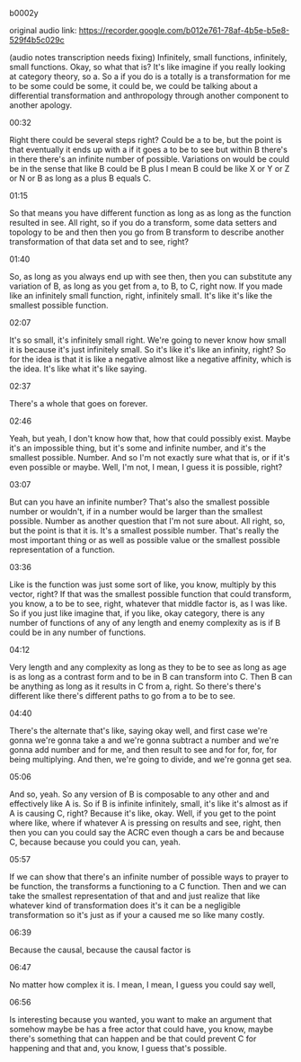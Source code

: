 b0002y

original audio link: https://recorder.google.com/b012e761-78af-4b5e-b5e8-529f4b5c029c

(audio notes transcription needs fixing)
Infinitely, small functions, infinitely, small functions. Okay, so what that is? It's like imagine if you really looking at category theory, so a. So a if you do is a totally is a transformation for me to be some could be some, it could be, we could be talking about a differential transformation and anthropology through another component to another apology.

00:32

Right there could be several steps right? Could be a to be, but the point is that eventually it ends up with a if it goes a to be to see but within B there's in there there's an infinite number of possible. Variations on would be could be in the sense that like B could be B plus I mean B could be like X or Y or Z or N or B as long as a plus B equals C.

01:15

So that means you have different function as long as as long as the function resulted in see. All right, so if you do a transform, some data setters and topology to be and then then you go from B transform to describe another transformation of that data set and to see, right?

01:40

So, as long as you always end up with see then, then you can substitute any variation of B, as long as you get from a, to B, to C, right now. If you made like an infinitely small function, right, infinitely small. It's like it's like the smallest possible function.

02:07

It's so small, it's infinitely small right. We're going to never know how small it is because it's just infinitely small. So it's like it's like an infinity, right? So for the idea is that it is like a negative almost like a negative affinity, which is the idea. It's like what it's like saying.

02:37

There's a whole that goes on forever.

02:46

Yeah, but yeah, I don't know how that, how that could possibly exist. Maybe it's an impossible thing, but it's some and infinite number, and it's the smallest possible. Number. And so I'm not exactly sure what that is, or if it's even possible or maybe. Well, I'm not, I mean, I guess it is possible, right?

03:07

But can you have an infinite number? That's also the smallest possible number or wouldn't, if in a number would be larger than the smallest possible. Number as another question that I'm not sure about. All right, so, but the point is that it is. It's a smallest possible number. That's really the most important thing or as well as possible value or the smallest possible representation of a function.

03:36

Like is the function was just some sort of like, you know, multiply by this vector, right? If that was the smallest possible function that could transform, you know, a to be to see, right, whatever that middle factor is, as I was like. So if you just like imagine that, if you like, okay category, there is any number of functions of any of any length and enemy complexity as is if B could be in any number of functions.

04:12

Very length and any complexity as long as they to be to see as long as age is as long as a contrast form and to be in B can transform into C. Then B can be anything as long as it results in C from a, right. So there's there's different like there's different paths to go from a to be to see.

04:40

There's the alternate that's like, saying okay well, and first case we're gonna we're gonna take a and we're gonna subtract a number and we're gonna add number and for me, and then result to see and for for, for, for being multiplying. And then, we're going to divide, and we're gonna get sea.

05:06

And so, yeah. So any version of B is composable to any other and and effectively like A is. So if B is infinite infinitely, small, it's like it's almost as if A is causing C, right? Because it's like, okay. Well, if you get to the point where like, where if whatever A is pressing on results and see, right, then then you can you could say the ACRC even though a cars be and because C, because because you could you can, yeah.

05:57

If we can show that there's an infinite number of possible ways to prayer to be function, the transforms a functioning to a C function. Then and we can take the smallest representation of that and and just realize that like whatever kind of transformation does it's it can be a negligible transformation so it's just as if your a caused me so like many costly.

06:39

Because the causal, because the causal factor is

06:47

No matter how complex it is. I mean, I mean, I guess you could say well,

06:56

Is interesting because you wanted, you want to make an argument that somehow maybe be has a free actor that could have, you know, maybe there's something that can happen and be that could prevent C for happening and that and, you know, I guess that's possible.
